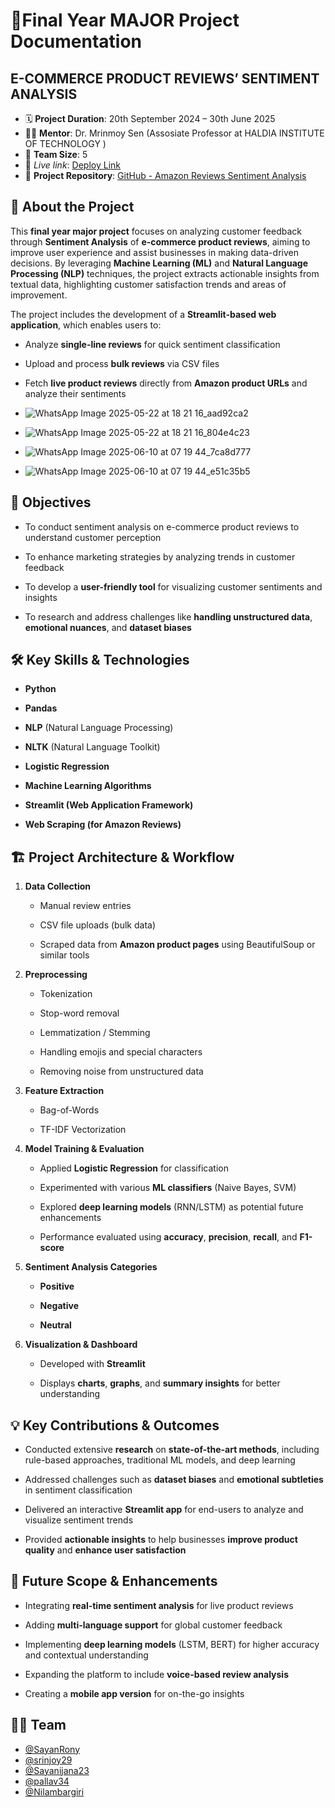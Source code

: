 📄Final Year MAJOR Project Documentation 
========================

**E-COMMERCE PRODUCT REVIEWS’ SENTIMENT ANALYSIS**
--------------------------------------------------

*   🗓️ **Project Duration**: 20th September 2024 – 30th June 2025
*   👨‍🏫 **Mentor**: Dr. Mrinmoy Sen (Assosiate Professor at HALDIA INSTITUTE OF TECHNOLOGY )
*   👥 **Team Size**: 5
*   🔗 *Live link*: [Deploy Link](https://ecommercereviewsentimentanalysis-g44.streamlit.app/)
*   🔗 **Project Repository**: [GitHub - Amazon Reviews Sentiment Analysis](https://github.com/SayanRony/Amazon-Reviews-Sentiment-Analysis)

🔖 **About the Project**
------------------------

This **final year major project** focuses on analyzing customer feedback through **Sentiment Analysis** of **e-commerce product reviews**, aiming to improve user experience and assist businesses in making data-driven decisions. By leveraging **Machine Learning (ML)** and **Natural Language Processing (NLP)** techniques, the project extracts actionable insights from textual data, highlighting customer satisfaction trends and areas of improvement.

The project includes the development of a **Streamlit-based web application**, which enables users to:

*   Analyze **single-line reviews** for quick sentiment classification
    
*   Upload and process **bulk reviews** via CSV files
    
*   Fetch **live product reviews** directly from **Amazon product URLs** and analyze their sentiments

*   ![WhatsApp Image 2025-05-22 at 18 21 16_aad92ca2](https://github.com/user-attachments/assets/eda1dfba-d8a4-470d-a480-9aefc440b52c)
*   ![WhatsApp Image 2025-05-22 at 18 21 16_804e4c23](https://github.com/user-attachments/assets/47bb38b9-745e-4cc9-a399-5171edca8b34)
*   ![WhatsApp Image 2025-06-10 at 07 19 44_7ca8d777](https://github.com/user-attachments/assets/da333b41-652c-47c5-abda-7fc99eb3ea9c)
*   ![WhatsApp Image 2025-06-10 at 07 19 44_e51c35b5](https://github.com/user-attachments/assets/79c9db27-8369-460a-ba85-98c4cfca6a5c)



🎯 **Objectives**
-----------------

*   To conduct sentiment analysis on e-commerce product reviews to understand customer perception
    
*   To enhance marketing strategies by analyzing trends in customer feedback
    
*   To develop a **user-friendly tool** for visualizing customer sentiments and insights
    
*   To research and address challenges like **handling unstructured data**, **emotional nuances**, and **dataset biases**
    

🛠️ **Key Skills & Technologies**
---------------------------------

*   **Python**
    
*   **Pandas**
    
*   **NLP** (Natural Language Processing)
    
*   **NLTK** (Natural Language Toolkit)
    
*   **Logistic Regression**
    
*   **Machine Learning Algorithms**
    
*   **Streamlit (Web Application Framework)**
    
*   **Web Scraping (for Amazon Reviews)**
    

🏗️ **Project Architecture & Workflow**
---------------------------------------

1.  **Data Collection**
    
    *   Manual review entries
        
    *   CSV file uploads (bulk data)
        
    *   Scraped data from **Amazon product pages** using BeautifulSoup or similar tools
        
2.  **Preprocessing**
    
    *   Tokenization
        
    *   Stop-word removal
        
    *   Lemmatization / Stemming
        
    *   Handling emojis and special characters
        
    *   Removing noise from unstructured data
        
3.  **Feature Extraction**
    
    *   Bag-of-Words
        
    *   TF-IDF Vectorization
        
4.  **Model Training & Evaluation**
    
    *   Applied **Logistic Regression** for classification
        
    *   Experimented with various **ML classifiers** (Naive Bayes, SVM)
        
    *   Explored **deep learning models** (RNN/LSTM) as potential future enhancements
        
    *   Performance evaluated using **accuracy**, **precision**, **recall**, and **F1-score**
        
5.  **Sentiment Analysis Categories**
    
    *   **Positive**
        
    *   **Negative**
        
    *   **Neutral**
        
6.  **Visualization & Dashboard**
    
    *   Developed with **Streamlit**
        
    *   Displays **charts**, **graphs**, and **summary insights** for better understanding
        

💡 **Key Contributions & Outcomes**
-----------------------------------

*   Conducted extensive **research** on **state-of-the-art methods**, including rule-based approaches, traditional ML models, and deep learning
    
*   Addressed challenges such as **dataset biases** and **emotional subtleties** in sentiment classification
    
*   Delivered an interactive **Streamlit app** for end-users to analyze and visualize sentiment trends
    
*   Provided **actionable insights** to help businesses **improve product quality** and **enhance user satisfaction**
    

🚀 **Future Scope & Enhancements**
----------------------------------

*   Integrating **real-time sentiment analysis** for live product reviews
    
*   Adding **multi-language support** for global customer feedback
    
*   Implementing **deep learning models** (LSTM, BERT) for higher accuracy and contextual understanding
    
*   Expanding the platform to include **voice-based review analysis**
    
*   Creating a **mobile app version** for on-the-go insights
    

👨‍💻 Team
----------
*   [@SayanRony](https://github.com/SayanRony)
*   [@srinjoy29](https://github.com/srinjoy29)
*   [@Sayanijana23](https://github.com/Sayanijana23)
*   [@pallav34](https://github.com/pallav34)
*   [@Nilambargiri](https://github.com)
